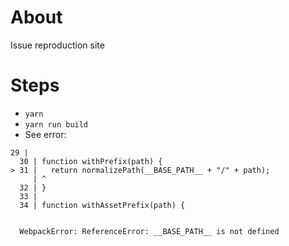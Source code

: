 # About

Issue reproduction site

# Steps

- `yarn`
- `yarn run build`
- See error:

```
29 |
  30 | function withPrefix(path) {
> 31 |   return normalizePath(__BASE_PATH__ + "/" + path);
     | ^
  32 | }
  33 |
  34 | function withAssetPrefix(path) {


  WebpackError: ReferenceError: __BASE_PATH__ is not defined
```

